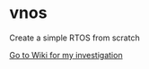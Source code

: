 # vnos
Create a simple RTOS from scratch

[Go to Wiki for my investigation](https://github.com/nhivp/vnos/wiki)
